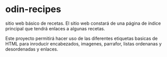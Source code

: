 # odin-recipes
sitio web básico de recetas. 
El sitio web constará de una página de índice principal que tendrá enlaces a algunas recetas.

Este proyecto permitirá hacer uso de las diferentes etiquetas basicas de HTML para 
inroducir encabezados, imagenes, parrafor, listas ordenanas y desordenadas y enlaces.
